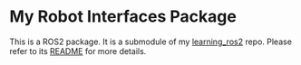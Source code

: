 # My Robot Interfaces Package

This is a ROS2 package. It is a submodule of my [learning_ros2](https://github.com/saratrajput/learning_ros2) repo. Please refer to
its [README](https://github.com/saratrajput/learning_ros2#ros2-for-beginners) for more details.
